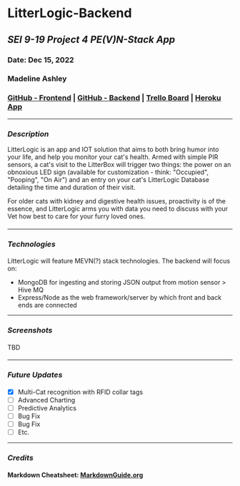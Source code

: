 # LitterLogic-Backend 
## *SEI 9-19 Project 4 PE(V)N-Stack App*

### Date: Dec 15, 2022

### Madeline Ashley


### [GitHub - Frontend](https://github.com/mashbash2150/LitterLogic-Frontend) | [GitHub - Backend](https://github.com/mashbash2150/LitterLogic-Backend) | [Trello Board](https://trello.com/b/AT77aoo4/litterlogic)  | [Heroku App](TBD)

---

### **_Description_**

LitterLogic is an app and IOT solution that aims to both bring humor into your life, and help you monitor your cat's health.  Armed with simple PIR sensors, a cat's visit to the LitterBox will trigger two things: the power on an obnoxious LED sign (available for customization - think: "Occupied", "Pooping", "On Air") and an entry on your cat's LitterLogic Database detailing the time and duration of their visit.    

For older cats with kidney and digestive health issues, proactivity is of the essence, and LitterLogic arms you with data you need to discuss with your Vet how best to care for your furry loved ones. 


#### 

---

### **_Technologies_**

#### 

LitterLogic will feature MEVN(?) stack technologies.  The backend will focus on:

- MongoDB for ingesting and storing JSON output from motion sensor > Hive MQ 
- Express/Node as the web framework/server by which front and back ends are connected





---

### **_Screenshots_**

#### 

####

TBD

#### 



---

### **_Future Updates_**

####

- [x] Multi-Cat recognition with RFID collar tags
- [ ] Advanced Charting 
- [ ] Predictive Analytics
- [ ] Bug Fix
- [ ] Bug Fix
- [ ] Etc.

---

### **_Credits_**

#### 

#### Markdown Cheatsheet: [MarkdownGuide.org](https://www.markdownguide.org/cheat-sheet/)
